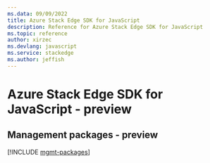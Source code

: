 ```yaml
---
ms.data: 09/09/2022
title: Azure Stack Edge SDK for JavaScript
description: Reference for Azure Stack Edge SDK for JavaScript
ms.topic: reference
author: xirzec
ms.devlang: javascript
ms.service: stackedge
ms.author: jeffish
---
```

# Azure Stack Edge SDK for JavaScript - preview

## Management packages - preview
[!INCLUDE [mgmt-packages](stack-edge-mgmt-index.md)]
